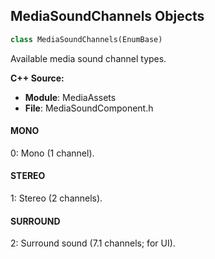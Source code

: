 ## MediaSoundChannels Objects

```python
class MediaSoundChannels(EnumBase)
```

Available media sound channel types.

**C++ Source:**

- **Module**: MediaAssets
- **File**: MediaSoundComponent.h

<a id="unreal.MediaSoundChannels.MONO"></a>

#### MONO

0: Mono (1 channel).

<a id="unreal.MediaSoundChannels.STEREO"></a>

#### STEREO

1: Stereo (2 channels).

<a id="unreal.MediaSoundChannels.SURROUND"></a>

#### SURROUND

2: Surround sound (7.1 channels; for UI).

<a id="unreal.AssetTypeActivationOpenedMethod"></a>